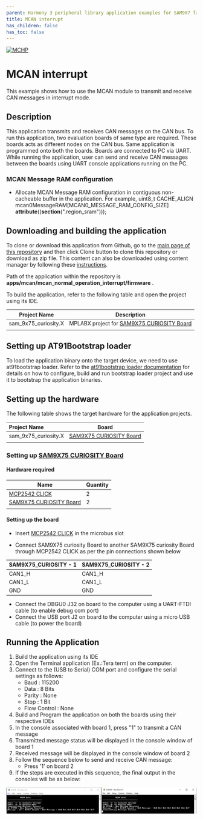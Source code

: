 ```yaml
---
parent: Harmony 3 peripheral library application examples for SAM9X7 family
title: MCAN interrupt
has_children: false
has_toc: false
---
```


[![MCHP](https://www.microchip.com/ResourcePackages/Microchip/assets/dist/images/logo.png)](https://www.microchip.com)

# MCAN interrupt

This example shows how to use the MCAN module to transmit and receive CAN messages in interrupt mode.

## Description

This application transmits and receives CAN messages on the CAN bus. To run this application, two evaluation boards of same type are required. These boards acts as different nodes on the CAN bus. Same application is programmed onto both the boards. Boards are connected to PC via UART. While running the application, user can send and receive CAN messages between the boards using UART console applications running on the PC.

### MCAN Message RAM configuration
- Allocate MCAN Message RAM configuration in contiguous non-cacheable buffer in the application.
  For example, uint8_t CACHE_ALIGN mcan0MessageRAM[MCAN0_MESSAGE_RAM_CONFIG_SIZE] __attribute__((__section__(".region_sram"))); 

## Downloading and building the application

To clone or download this application from Github, go to the [main page of this repository](https://github.com/Microchip-MPLAB-Harmony/csp_apps_sam_9x7) and then click Clone button to clone this repository or download as zip file.
This content can also be downloaded using content manager by following these [instructions](https://github.com/Microchip-MPLAB-Harmony/contentmanager/wiki).

Path of the application within the repository is **apps/mcan/mcan_normal_operation_interrupt/firmware** .

To build the application, refer to the following table and open the project using its IDE.

| Project Name      | Description                                    |
| ----------------- | ---------------------------------------------- |
| sam_9x75_curiosity.X | MPLABX project for [SAM9X75 CURIOSITY Board]() |
|||

## Setting up AT91Bootstrap loader

To load the application binary onto the target device, we need to use at91bootstrap loader. Refer to the [at91bootstrap loader documentation](../../docs/readme_bootstrap.md) for details on how to configure, build and run bootstrap loader project and use it to bootstrap the application binaries.

## Setting up the hardware

The following table shows the target hardware for the application projects.

| Project Name| Board|
|:---------|:---------:|
| sam_9x75_curiosity.X | [SAM9X75 CURIOSITY Board]() |
|||

### Setting up [SAM9X75 CURIOSITY Board]()

#### Hardware required

| Name |Quantity |
| -------- | ------- |
| [MCP2542 CLICK](https://www.mikroe.com/mcp2542-click) | 2 |
| [SAM9X75 CURIOSITY Board]() | 2 |
|||


#### Setting up the board

- Insert [MCP2542 CLICK](https://www.mikroe.com/mcp2542-click) in the microbus slot

- Connect SAM9X75 curiosity Board to another SAM9X75 curiosity Board through MCP2542 CLICK as per the pin connections shown below

| SAM9X75_CURIOSITY - 1    | SAM9X75_CURIOSITY - 2    |
| ----------------- | ------------------ |
| CAN1_H            | CAN1_H             |
| CAN1_L            | CAN1_L             |
| GND               | GND                |

- Connect the DBGU0 J32 on board to the computer using a UART-FTDI cable (to enable debug com port)
- Connect the USB port J2 on board to the computer using a micro USB cable (to power the board)

## Running the Application

1. Build the application using its IDE
2. Open the Terminal application (Ex.:Tera term) on the computer.
3. Connect to the (USB to Serial) COM port and configure the serial settings as follows:
    - Baud : 115200
    - Data : 8 Bits
    - Parity : None
    - Stop : 1 Bit
    - Flow Control : None
4. Build and Program the application on both the boards using their respective IDEs
5. In the console associated with board 1, press "1" to transmit a CAN message
6. Transmitted message status will be displayed in the console window of board 1
7. Received message will be displayed in the console window of board 2
8. Follow the sequence below to send and receive CAN message:
    - Press '1' on board 2
9. If the steps are executed in this sequence, the final output in the consoles will be as below:

  ![output](images/mcan_normal_operation_interrupt.png)
